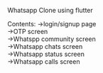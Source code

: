 Whatsapp Clone using flutter

Contents:
->login/signup page<br>
->OTP screen<br>
->Whatspp community screen<br>
->Whatsapp chats screen<br>
->Whatsapp status screen <br>
->Whatsapp calls screen<br>
